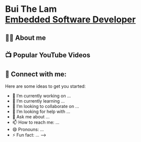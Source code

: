 <h1>Bui The Lam <br/><a href="https://github.com/Lam920">Embedded Software Developer</a></h1>

<h2>👨‍💻 About me</h2>

<h2>📺 Popular YouTube Videos</h2>

<h2> 🤳 Connect with me:</h2>

Here are some ideas to get you started:

- 🔭 I’m currently working on ...
- 🌱 I’m currently learning ...
- 👯 I’m looking to collaborate on ...
- 🤔 I’m looking for help with ...
- 💬 Ask me about ...
- 📫 How to reach me: ...
- 😄 Pronouns: ...
- ⚡ Fun fact: ...
-->
